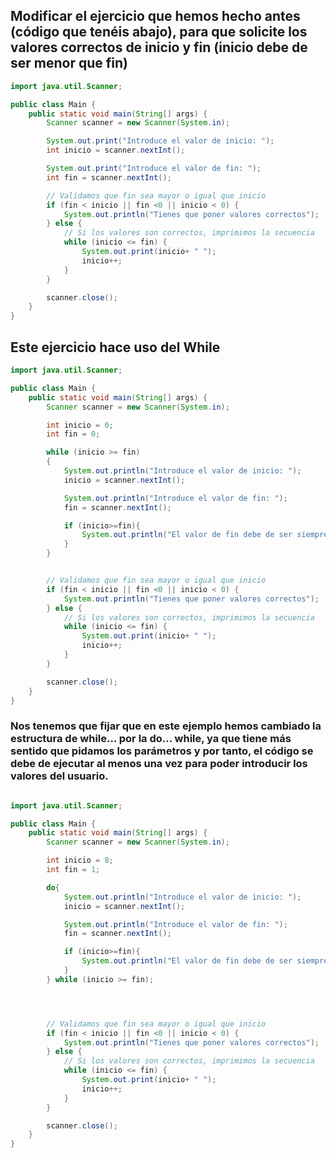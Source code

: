 ## Modificar el ejercicio que hemos hecho antes (código que tenéis abajo), para que solicite los valores correctos de inicio y fin (inicio debe de ser menor que fin)

```java
import java.util.Scanner;

public class Main {
    public static void main(String[] args) {
        Scanner scanner = new Scanner(System.in);

        System.out.print("Introduce el valor de inicio: ");
        int inicio = scanner.nextInt();

        System.out.print("Introduce el valor de fin: ");
        int fin = scanner.nextInt();

        // Validamos que fin sea mayor o igual que inicio
        if (fin < inicio || fin <0 || inicio < 0) {
            System.out.println("Tienes que poner valores correctos");
        } else {
            // Si los valores son correctos, imprimimos la secuencia
            while (inicio <= fin) {
                System.out.print(inicio+ " ");
                inicio++;
            }
        }

        scanner.close();
    }
}
```

## Este ejercicio hace uso del While

```java
import java.util.Scanner;

public class Main {
    public static void main(String[] args) {
        Scanner scanner = new Scanner(System.in);

        int inicio = 0;
        int fin = 0;

        while (inicio >= fin)
        {
            System.out.println("Introduce el valor de inicio: ");
            inicio = scanner.nextInt();

            System.out.println("Introduce el valor de fin: ");
            fin = scanner.nextInt();

            if (inicio>=fin){
                System.out.println("El valor de fin debe de ser siempre mayor!!!");
            }
        }


        // Validamos que fin sea mayor o igual que inicio
        if (fin < inicio || fin <0 || inicio < 0) {
            System.out.println("Tienes que poner valores correctos");
        } else {
            // Si los valores son correctos, imprimimos la secuencia
            while (inicio <= fin) {
                System.out.print(inicio+ " ");
                inicio++;
            }
        }

        scanner.close();
    }
}
```

### Nos tenemos que fijar que en este ejemplo hemos cambiado la estructura de while... por la do... while, ya que tiene más sentido que pidamos los parámetros y por tanto, el código se debe de ejecutar **al menos una vez** para poder introducir los valores del usuario.
```java

import java.util.Scanner;

public class Main {
    public static void main(String[] args) {
        Scanner scanner = new Scanner(System.in);

        int inicio = 8;
        int fin = 1;

        do{
            System.out.println("Introduce el valor de inicio: ");
            inicio = scanner.nextInt();

            System.out.println("Introduce el valor de fin: ");
            fin = scanner.nextInt();

            if (inicio>=fin){
                System.out.println("El valor de fin debe de ser siempre mayor!!!");
            }
        } while (inicio >= fin);




        // Validamos que fin sea mayor o igual que inicio
        if (fin < inicio || fin <0 || inicio < 0) {
            System.out.println("Tienes que poner valores correctos");
        } else {
            // Si los valores son correctos, imprimimos la secuencia
            while (inicio <= fin) {
                System.out.print(inicio+ " ");
                inicio++;
            }
        }

        scanner.close();
    }
}
```